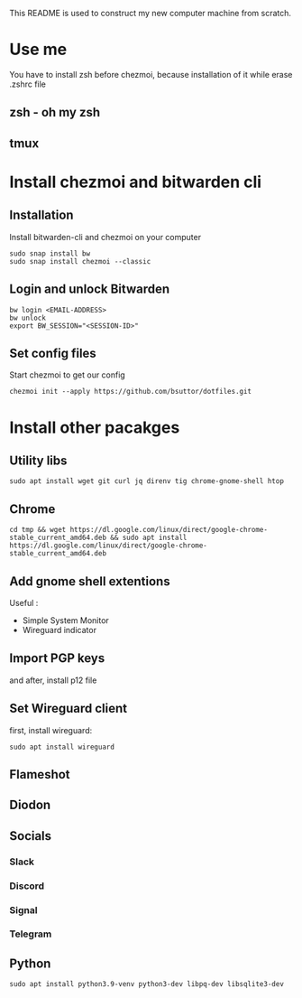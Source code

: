 This README is used to construct my new computer machine from scratch.

# Use me

You have to install zsh before chezmoi, because installation of it while erase .zshrc file


## zsh - oh my zsh

## tmux


# Install chezmoi and bitwarden cli

## Installation

Install bitwarden-cli and chezmoi on your computer

    sudo snap install bw
    sudo snap install chezmoi --classic


## Login and unlock Bitwarden

    bw login <EMAIL-ADDRESS>
    bw unlock
    export BW_SESSION="<SESSION-ID>"

## Set config files

Start chezmoi to get our config

    chezmoi init --apply https://github.com/bsuttor/dotfiles.git

# Install other pacakges

## Utility libs

    sudo apt install wget git curl jq direnv tig chrome-gnome-shell htop

## Chrome

    cd tmp && wget https://dl.google.com/linux/direct/google-chrome-stable_current_amd64.deb && sudo apt install https://dl.google.com/linux/direct/google-chrome-stable_current_amd64.deb 

## Add gnome shell extentions
 
Useful : 
* Simple System Monitor
* Wireguard indicator

## Import PGP keys

and after, install p12 file

## Set Wireguard client

first, install wireguard:

    sudo apt install wireguard

## Flameshot

## Diodon

## Socials
### Slack
### Discord
### Signal
### Telegram

## Python

    sudo apt install python3.9-venv python3-dev libpq-dev libsqlite3-dev
